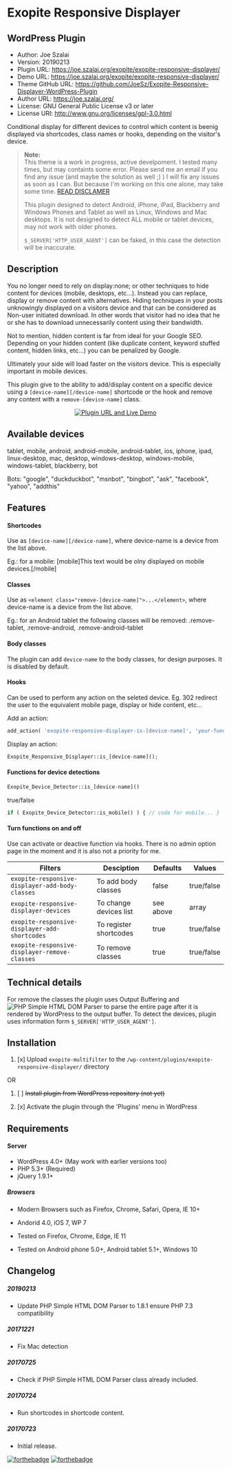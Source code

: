 # Exopite Responsive Displayer
## WordPress Plugin

- Author: Joe Szalai
- Version: 20190213
- Plugin URL: https://joe.szalai.org/exopite/exopite-responsive-displayer/
- Demo URL: https://joe.szalai.org/exopite/exopite-responsive-displayer/
- Theme GitHub URL: https://github.com/JoeSz/Exopite-Responsive-Displayer-WordPress-Plugin
- Author URL: https://joe.szalai.org/
- License: GNU General Public License v3 or later
- License URI: http://www.gnu.org/licenses/gpl-3.0.html

Conditional display for different devices to control which content is beenig displayed via shortcodes, class names or hooks, depending on the visitor's device.

> **Note:** <br>
> This theme is a work in progress, active develpoment. I tested many times, but may containts some error. Please send me an email if you find any issue (and maybe the solution as well ;) )
> I will fix any issues as soon as I can. But because I'm working on this one alone, may take some time.
> [READ DISCLAMER](https://joe.szalai.org/disclaimer/)
>
> This plugin designed to detect Android, iPhone, iPad, Blackberry and Windows Phones and Tablet as well as Linux, Windows and Mac desktops. It is not designed to detect ALL mobile or tablet devices, may not work with older phones.
>
> `$_SERVER['HTTP_USER_AGENT']` can be faked, in this case the detection will be inaccurate.

## Description

You no longer need to rely on display:none; or other techniques to hide content for devices (mobile, desktops, etc...). Instead you can replace, display or remove content with alternatives. Hiding techniques in your posts unknowingly displayed on a visitors device and that can be considered as Non-user initiated download. In other words that visitor had no idea that he or she has to download unnecessarily content using their bandwidth.

Not to mention, hidden content is far from ideal for your Google SEO. Depending on your hidden content (like duplicate content, keyword stuffed content, hidden links, etc...) you can be penalized by Google.

Ultimately your side will load faster on the visitors device. This is especially important in mobile devices.

This plugin give to the ability to add/display content on a specific device using a `[device-name][/device-name]` shortcode or the hook and remove any content with a `remove-[device-name]` class.

<p align="center">
    <a href="https://joe.szalai.org/exopite/exopite-responsive-displayer/" rel="Plugin URL and Live Demo"><img src="https://joe.szalai.org/wp-content/uploads/2017/07/plugin_live_demo.png" alt="Plugin URL and Live Demo"></a>
</p>

## Available devices

tablet, mobile, android, android-mobile, android-tablet, ios, iphone, ipad, linux-desktop, mac, desktop, windows-desktop, windows-mobile, windows-tablet, blackberry, bot

Bots: "google", "duckduckbot", "msnbot", "bingbot", "ask", "facebook", "yahoo", "addthis"

## Features

#### Shortcodes
Use as `[device-name][/device-name]`, where device-name is a device from the list above.

Eg.: for a mobile: [mobile]This text would be olny displayed on mobile devices.[/mobile]

#### Classes
Use as `<element class="remove-[device-name]">...</element>`, where device-name is a device from the list above.

Eg.: for an Android tablet the following classes will be removed: .remove-tablet, .remove-android, .remove-android-tablet

#### Body classes
The plugin can add `device-name` to the body classes, for design purposes. It is disabled by default.

#### Hooks
Can be used to perform any action on the seleted device. Eg. 302 redirect the user to the equivalent mobile page, display or hide content, etc...

Add an action:
```php
add_action( 'exopite-responsive-displayer-is-[device-name]', 'your-function' );
```
Display an action:
```php
Exopite_Responsive_Displayer::is_[device-name]();
```

#### Functions for device detections
```php
Exopite_Device_Detector::is_[device-name]()
```
true/false

```php
if ( Exopite_Device_Detector::is_mobile() ) { // code for mobile... }
```

#### Turn functions on and off
Use can activate or deactive function via hooks. There is no admin option page in the moment and it is also not a priority for me.

| Filters                                       | Desciption              | Defaults  | Values     |
| --------------------------------------------- | ------------------------|-----------|------------|
| `exopite-responsive-displayer-add-body-classes` |  To add body classes    | false     | true/false |
| `exopite-responsive-displayer-devices`          |  To change devices list | see above | array      |
| `exopite-responsive-displayer-add-shortcodes`   |  To register shortcodes | true      | true/false |
| `exopite-responsive-displayer-remove-classes`   |  To remove classes      | true      | true/false |

## Technical details

For remove the classes the plugin uses Output Buffering and ![PHP Simple HTML DOM Parser](http://simplehtmldom.sourceforge.net/) to parse the entire page after it is rendered by WordPress to the output buffer.
To detect the devices, plugin uses information form `$_SERVER['HTTP_USER_AGENT']`.

## Installation

1. [x] Upload `exopite-multifilter` to the `/wp-content/plugins/exopite-responsive-displayer/` directory

OR

1. [ ] ~~Install plugin from WordPress repository (not yet)~~

2. [x] Activate the plugin through the 'Plugins' menu in WordPress

## Requirements

#### Server

* WordPress 4.0+ (May work with earlier versions too)
* PHP 5.3+ (Required)
* jQuery 1.9.1+

##### Browsers

* Modern Browsers such as Firefox, Chrome, Safari, Opera, IE 10+
* Andorid 4.0, iOS 7, WP 7

* Tested on Firefox, Chrome, Edge, IE 11
* Tested on Android phone 5.0+, Android tablet 5.1+, Windows 10

## Changelog

##### 20190213
* Update PHP Simple HTML DOM Parser to 1.8.1 ensure PHP 7.3 compatibility

##### 20171221
* Fix Mac detection

##### 20170725
* Check if PHP Simple HTML DOM Parser class already included.

##### 20170724
* Run shortcodes in shortcode content.

##### 20170723
* Initial release.

[![forthebadge](http://forthebadge.com/images/badges/built-by-developers.svg)](http://forthebadge.com) [![forthebadge](http://forthebadge.com/images/badges/for-you.svg)](http://forthebadge.com)
